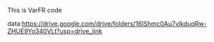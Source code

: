 This is VarFR code 

data:https://drive.google.com/drive/folders/16IShmc0Au7vlkduqRw-ZHUE9Yo340VLt?usp=drive_link
